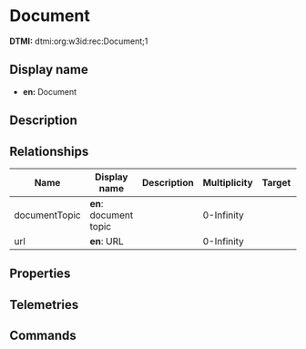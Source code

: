 # Document
**DTMI:** dtmi:org:w3id:rec:Document;1
## Display name
- **en:** Document
## Description
## Relationships
|Name|Display name|Description|Multiplicity|Target|Properties|
|-|-|-|-|-|-|
|documentTopic|**en**: document topic||0-Infinity||
|url|**en**: URL||0-Infinity||
## Properties
## Telemetries
## Commands
